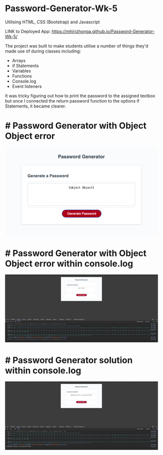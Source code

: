 # Password-Generator-Wk-5
Utilising HTML, CSS (Bootstrap) and Javascript

LINK to Deployed App: https://mhirizhonga.github.io/Password-Generator-Wk-5/

The project was built to make students utilise a number of things they'd made use of during classes including:
- Arrays
- if Statements
- Variables
- Functions
- Console.log
- Event listeners

It was tricky figuring out how to print the password to the assigned textbox but once I connected the return password function to the options if Statements, it became clearer.

# # Password Generator with Object Object error
<img src="./assets/img/Object Object Error.png">

# # Password Generator with Object Object error within console.log
<img src="./assets/img/Object Object Error console.png">

# # Password Generator solution within console.log
<img src="./assets/img/PW Generator Solution in console.png">